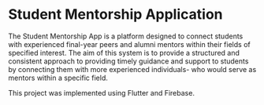 # Student Mentorship Application

The Student Mentorship App is a platform designed to connect students with experienced final-year peers and alumni mentors within their fields of specified interest. The aim of this system is to provide a structured and consistent approach to providing timely guidance and support to students by connecting them with more experienced individuals- who would serve as mentors within a specific field.


This project was implemented using Flutter and Firebase.


